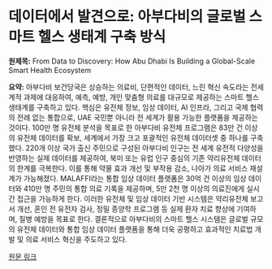 # 데이터에서 발견으로: 아부다비의 글로벌 스마트 헬스 생태계 구축 방식

**원제목:** From Data to Discovery: How Abu Dhabi Is Building a Global-Scale Smart Health Ecosystem

**요약:** 아부다비 보건당국은 상승하는 의료비, 단편적인 데이터, 느린 혁신 속도라는 전세계적 과제에 대응하여, 예측, 예방, 개인 맞춤형 의료를 대규모로 제공하는 스마트 헬스 생태계를 구축하고 있다.  핵심은 유전체 정보, 임상 데이터, AI 인프라, 그리고 국제 협력의 전례 없는 통합으로, UAE 국민뿐 아니라 전 세계가 활용 가능한 플랫폼을 제공하는 것이다.  100만 명 유전체 분석을 목표로 한 아부다비 유전체 프로그램은 83만 건 이상의 유전체 데이터를 확보, 세계에서 가장 크고 포괄적인 유전체 데이터셋 중 하나를 구축했다. 220개 이상 국가 출신 주민으로 구성된 아부다비 인구는 전 세계 유전적 다양성을 반영하는 실제 데이터를 제공하여, 북미 또는 유럽 인구 중심의 기존 약리유전체 데이터의 한계를 극복한다. 이를 통해 약물 효과 개선 및 부작용 감소, 나아가 의료 서비스 재설계가 가능해졌다.  MALAFFI라는 통합 임상 데이터 플랫폼은 30억 건 이상의 임상 데이터와 410만 명 주민의 통합 의료 기록을 제공하며, 5만 2천 명 이상의 의료진에게 실시간 접근을 가능하게 한다.  이러한 유전체 및 임상 데이터 기반 시스템은 약리유전체 보고서 개선,  혼인 전 유전자 검사, 정밀 종양학 프로그램 등 실제 환자 치료 향상에 기여하며, 질병 예방을 목표로 한다.  결론적으로 아부다비의 스마트 헬스 시스템은  글로벌 규모의 유전체 데이터와 통합 임상 데이터 플랫폼을 통해 더욱 공평하고 효과적인 치료법 개발 및 의료 서비스 혁신을 주도하고 있다.

[원문 링크](https://www.geneonline.com/from-data-to-discovery-how-abu-dhabi-is-building-a-global-scale-smart-health-ecosystem/)
